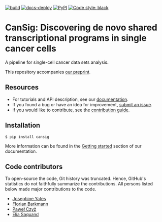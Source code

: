 [![build](https://github.com/BoevaLab/CanSig/actions/workflows/build.yml/badge.svg?branch=main)](https://github.com/BoevaLab/CanSig/actions/workflows/build.yml)
[![docs-deploy](https://github.com/BoevaLab/CanSig/actions/workflows/docs-deploy.yml/badge.svg)](https://github.com/BoevaLab/CanSig/actions/workflows/docs-deploy.yml)
[![PyPI](https://img.shields.io/pypi/v/cansig.svg)](https://pypi.org/project/cansig)
[![Code style: black](https://img.shields.io/badge/code%20style-black-000000.svg)](https://github.com/psf/black)

# CanSig: Discovering de novo shared transcriptional programs in single cancer cells

A pipeline for single-cell cancer data sets analysis.

This repository accompanies [our preprint](https://doi.org/10.1101/2022.04.14.488324).

## Resources

- For tutorials and API description, see our [documentation](https://boevalab.github.io/CanSig/).
- If you found a bug or have an idea for improvement, [submit an issue](https://boevalab.github.io/CanSig/contributing.html#submitting-an-issue).
- If you would like to contribute, see the [contribution guide](https://boevalab.github.io/CanSig/contributing.html).

## Installation

```
$ pip install cansig
```

More information can be found in the [Getting started](https://boevalab.github.io/CanSig/index.html#getting-started) section of our documentation.

## Code contributors
To open-source the code, Git history was truncated. Hence, GitHub's statistics do not faithfully summarize the contributions. All persons listed below made major contributions to the code.

- [Josephine Yates](https://github.com/josephineyates)
- [Florian Barkmann](https://github.com/FlorianBarkmann)
- [Paweł Czyż](https://github.com/pawel-czyz)
- [Elia Saquand](https://github.com/saquand)
